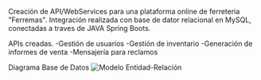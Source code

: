 Creación de API/WebServices para una plataforma online de ferreteria "Ferremas".
Integración realizada con base de dator relacional en MySQL, conectadas a traves de JAVA Spring Boots.

APIs creadas.
-Gestión de usuarios
-Gestión de inventario
-Generación de informes de venta
-Mensajería para reclamos

Diagrama Base de Datos
![Modelo Entidad-Relación](https://github.com/JoelGutierrezA/Integraci-n_de_Plataformas/assets/107322741/e361e642-2354-44e2-bc96-3029d34614ef)

